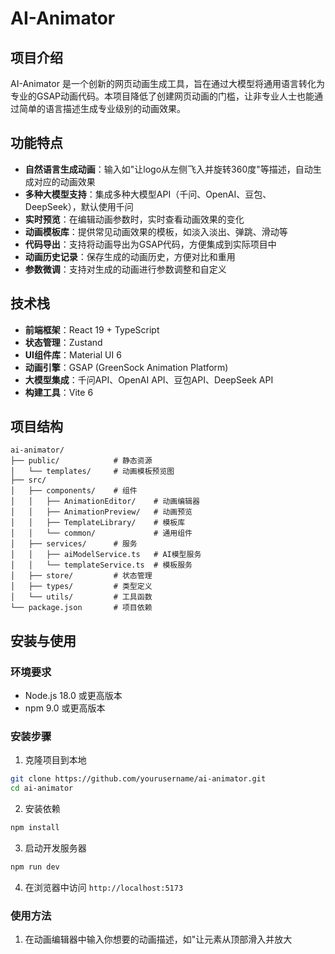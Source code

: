 # AI-Animator

## 项目介绍

AI-Animator 是一个创新的网页动画生成工具，旨在通过大模型将通用语言转化为专业的GSAP动画代码。本项目降低了创建网页动画的门槛，让非专业人士也能通过简单的语言描述生成专业级别的动画效果。

## 功能特点

- **自然语言生成动画**：输入如"让logo从左侧飞入并旋转360度"等描述，自动生成对应的动画效果
- **多种大模型支持**：集成多种大模型API（千问、OpenAI、豆包、DeepSeek），默认使用千问
- **实时预览**：在编辑动画参数时，实时查看动画效果的变化
- **动画模板库**：提供常见动画效果的模板，如淡入淡出、弹跳、滑动等
- **代码导出**：支持将动画导出为GSAP代码，方便集成到实际项目中
- **动画历史记录**：保存生成的动画历史，方便对比和重用
- **参数微调**：支持对生成的动画进行参数调整和自定义

## 技术栈

- **前端框架**：React 19 + TypeScript
- **状态管理**：Zustand
- **UI组件库**：Material UI 6
- **动画引擎**：GSAP (GreenSock Animation Platform)
- **大模型集成**：千问API、OpenAI API、豆包API、DeepSeek API
- **构建工具**：Vite 6

## 项目结构

```
ai-animator/
├── public/            # 静态资源
│   └── templates/     # 动画模板预览图
├── src/
│   ├── components/    # 组件
│   │   ├── AnimationEditor/    # 动画编辑器
│   │   ├── AnimationPreview/   # 动画预览
│   │   ├── TemplateLibrary/    # 模板库
│   │   └── common/             # 通用组件
│   ├── services/      # 服务
│   │   ├── aiModelService.ts   # AI模型服务
│   │   └── templateService.ts  # 模板服务
│   ├── store/         # 状态管理
│   ├── types/         # 类型定义
│   └── utils/         # 工具函数
└── package.json       # 项目依赖
```

## 安装与使用

### 环境要求

- Node.js 18.0 或更高版本
- npm 9.0 或更高版本

### 安装步骤

1. 克隆项目到本地

```bash
git clone https://github.com/yourusername/ai-animator.git
cd ai-animator
```

2. 安装依赖

```bash
npm install
```

3. 启动开发服务器

```bash
npm run dev
```

4. 在浏览器中访问 `http://localhost:5173`

### 使用方法

1. 在动画编辑器中输入你想要的动画描述，如"让元素从顶部滑入并放大
